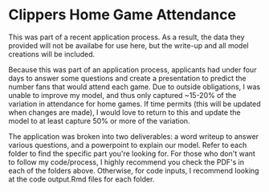 # Clippers Home Game Attendance
This was part of a recent application process. As a result, the data they provided will not be availabe for use here, but the write-up and all model creations will be included.

Because this was part of an application process, applicants had under four days to answer some questions and create a presentation to predict the number fans that would attend each game. Due to outside obligations, I was unable to improve my model, and thus only captured ~15-20% of the variation in attendance for home games. If time permits (this will be updated when changes are made), I would love to return to this and update the model to at least capture 50% or more of the variation.

The application was broken into two deliverables: a word writeup to answer various questions, and a powerpoint to explain our model. Refer to each folder to find the specific part you're looking for. For those who don't want to follow my code/process, I highly recommend you check the PDF's in each of the folders above. Otherwise, for code inputs, I recommend looking at the code output.Rmd files for each folder.
